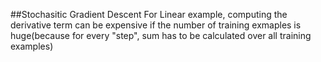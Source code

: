 ##Stochasitic Gradient Descent
For Linear example, computing the derivative term can be expensive if the number of training exmaples is huge(because for every "step", sum has to be calculated over all training examples)

